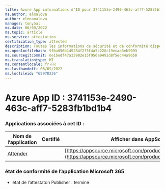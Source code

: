 ```yaml
---
title: Azure App informations d’ID pour 3741153e-2490-463c-aff7-5283fb1bd1b4
ms.author: elmalova
author: elenamalova
manager: tonybal
ms.date: 06/09/2022
ms.topic: article
ms.service: attestation
certification_type: attested
description: Toutes les informations de sécurité et de conformité disponibles pour 3741153e-2490-463c-aff7-5283fb1bd1b4.
ms.openlocfilehash: 9fba656b149284f2f5f4a5c228c19ecaa3eb9993
ms.sourcegitcommit: 6e1bedf47a32902e15f956a9492d8f5ec44a9650
ms.translationtype: MT
ms.contentlocale: fr-FR
ms.lasthandoff: 06/09/2022
ms.locfileid: "65978236"
---
```

# <a name="azure-app-id-3741153e-2490-463c-aff7-5283fb1bd1b4"></a>Azure App ID : 3741153e-2490-463c-aff7-5283fb1bd1b4


### <a name="apps-associated-with-this-id"></a>Applications associées à cet ID :
| **Nom de l’application** | **Certifié** | **Afficher dans AppSource** |
|--------------|---------------|-----------------------|
| [Attender](../forward/WA200003856.md) |  | [https://appsource.microsoft.com/product/office/WA200003856](https://appsource.microsoft.com/product/office/WA200003856) |

### <a name="microsoft-365-app-compliance-status"></a>état de conformité de l’application Microsoft 365
- état de l’attestaton Publisher : terminé
